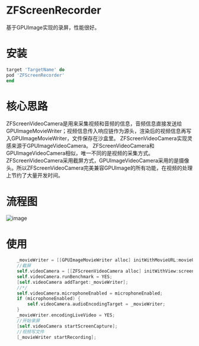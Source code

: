 # ZFScreenRecorder
基于GPUImage实现的录屏，性能很好。

# 安装
```ruby
target 'TargetName' do
pod 'ZFScreenRecorder'
end
```

# 核心思路
ZFScreenVideoCamera是用来采集视频和音频的信息，音频信息直接发送给GPUImageMovieWriter；视频信息传入响应链作为源头，渲染后的视频信息再写入GPUImageMovieWriter，文件保存在沙盒里。
ZFScreenVideoCamera实现灵感来源于GPUImageVideoCamera。
ZFScreenVideoCamera和GPUImageVideoCamera相似，唯一不同的是视频的采集方式。ZFScreenVideoCamera采用截屏方式，GPUImageVideoCamera采用的是摄像头。所以ZFScreenVideoCamera完美兼容GPUImage的所有功能，在视频的处理上节约了大量开发时间。

# 流程图
![image](https://github.com/zhfeng20108/ZFScreenRecorder/raw/master/liuchengtu.png)

# 使用
```objective-c
	_movieWriter = [[GPUImageMovieWriter alloc] initWithMovieURL:movieURL size:finalSize];
	//截屏
	self.videoCamera = [[ZFScreenVideoCamera alloc] initWithView:screenView inRect:rect];
	self.videoCamera.runBenchmark = YES;
	[self.videoCamera addTarget:_movieWriter];
    //*/
    self.videoCamera.microphoneEnabled = microphoneEnabled;
    if (microphoneEnabled) {
        self.videoCamera.audioEncodingTarget = _movieWriter;
    }
    _movieWriter.encodingLiveVideo = YES;
    //开始录屏
    [self.videoCamera startScreenCapture];
    //视频写文件
    [_movieWriter startRecording];
```



